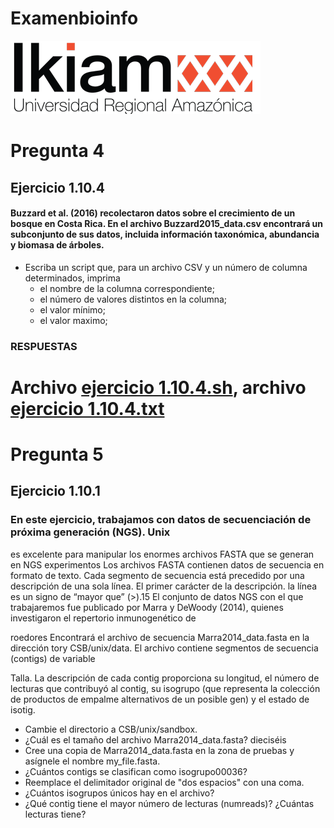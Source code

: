 # Examenbioinfo
![logotipoikiam](https://github.com/RicardoMorales2001/Bioinfo_g1/blob/main/Tarea%201/logotipoIkiam.png)
# Pregunta 4
## Ejercicio 1.10.4
#### Buzzard et al. (2016) recolectaron datos sobre el crecimiento de un bosque en Costa Rica. En el archivo Buzzard2015_data.csv encontrará un subconjunto de sus datos, incluida información taxonómica, abundancia y biomasa de árboles.
- Escriba un script que, para un archivo CSV y un número de columna determinados, imprima
  - el nombre de la columna correspondiente;
  - el número de valores distintos en la columna;
  - el valor mínimo;
  - el valor maximo; 

### RESPUESTAS
# Archivo [ejercicio 1.10.4.sh](https://github.com/RicardoMorales2001/Examenbioinfo/blob/main/ejercicio_1104.sh), archivo [ejercicio 1.10.4.txt](https://github.com/RicardoMorales2001/Examenbioinfo/blob/main/ejercicio_1.10.4.txt) 

# Pregunta 5
## Ejercicio 1.10.1
### En este ejercicio, trabajamos con datos de secuenciación de próxima generación (NGS). Unix
es excelente para manipular los enormes archivos FASTA que se generan en NGS
experimentos
Los archivos FASTA contienen datos de secuencia en formato de texto. Cada segmento de secuencia
está precedido por una descripción de una sola línea. El primer carácter de la descripción.
la línea es un signo de “mayor que” (>).15
El conjunto de datos NGS con el que trabajaremos fue publicado por Marra
y DeWoody (2014), quienes investigaron el repertorio inmunogenético de

roedores Encontrará el archivo de secuencia Marra2014_data.fasta en la dirección
tory CSB/unix/data. El archivo contiene segmentos de secuencia (contigs) de variable

Talla. La descripción de cada contig proporciona su longitud, el número de lecturas
que contribuyó al contig, su isogrupo (que representa la colección de
productos de empalme alternativos de un posible gen) y el estado de isotig.
  - Cambie el directorio a CSB/unix/sandbox.
  - ¿Cuál es el tamaño del archivo Marra2014_data.fasta?
dieciséis
  - Cree una copia de Marra2014_data.fasta en la zona de pruebas y asígnele el nombre my_file.fasta.
  - ¿Cuántos contigs se clasifican como isogrupo00036?
  - Reemplace el delimitador original de "dos espacios" con una coma.
  - ¿Cuántos isogrupos únicos hay en el archivo?
  - ¿Qué contig tiene el mayor número de lecturas (numreads)? ¿Cuántas lecturas tiene?

